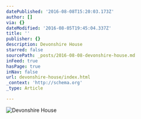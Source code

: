 ```yaml
---
datePublished: '2016-08-08T15:20:03.173Z'
author: []
via: {}
dateModified: '2016-08-05T19:45:04.337Z'
title: ''
publisher: {}
description: Devonshire House
starred: false
sourcePath: _posts/2016-08-08-devonshire-house.md
inFeed: true
hasPage: true
inNav: false
url: devonshire-house/index.html
_context: 'http://schema.org'
_type: Article

---
```

![Devonshire House](https://the-grid-user-content.s3-us-west-2.amazonaws.com/46dea6e3-1ce8-49af-a97f-2bb3679f9cfe.jpg)